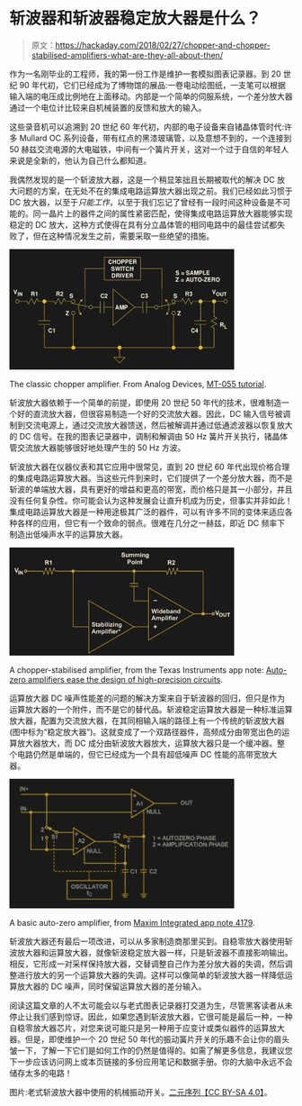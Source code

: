 # 斩波器和斩波器稳定放大器是什么？

> 原文：<https://hackaday.com/2018/02/27/chopper-and-chopper-stabilised-amplifiers-what-are-they-all-about-then/>

作为一名刚毕业的工程师，我的第一份工作是维护一套模拟图表记录器。到 20 世纪 90 年代初，它们已经成为了博物馆的展品:一卷电动绘图纸，一支笔可以根据输入端的电压成比例地在上面移动。内部是一个简单的伺服系统，一个差分放大器通过一个电位计比较来自机械装置的反馈和放大的输入。

这些录音机可以追溯到 20 世纪 60 年代初，内部的电子设备来自锗晶体管时代:许多 Mullard OC 系列设备，带有红点的黑漆玻璃管，以及意想不到的，一个连接到 50 赫兹交流电源的大电磁铁，中间有一个簧片开关，这对一个过于自信的年轻人来说是全新的，他认为自己什么都知道。

我偶然发现的是一个斩波放大器，这是一个稍显笨拙且长期被取代的解决 DC 放大问题的方案，在无处不在的集成电路运算放大器出现之前。我们已经如此习惯于 DC 放大器，以至于*只能工作*，以至于我们忘记了曾经有一段时间这种设备是不可能的。同一晶片上的器件之间的属性紧密匹配，使得集成电路运算放大器能够实现稳定的 DC 放大，这种方式使得在具有分立晶体管的相同电路中的最佳尝试都失败了，但在这种情况发生之前，需要采取一些绝望的措施。

[![The classic chopper amplifier. From Analog Devices, MT-055 tutorial.](img/75522dd24698a43adcf93e90c5ecc031.png)](https://hackaday.com/wp-content/uploads/2018/01/ad-classic-chopper-amp1.jpg)

The classic chopper amplifier. From Analog Devices, [MT-055 tutorial](http://www.analog.com/media/en/training-seminars/tutorials/MT-055.pdf).

斩波放大器依赖于一个简单的前提，即使用 20 世纪 50 年代的技术，很难制造一个好的直流放大器，但很容易制造一个好的交流放大器。因此，DC 输入信号被调制到交流电源上，通过交流放大器馈送，然后被解调并通过低通滤波器以恢复放大的 DC 信号。在我的图表记录器中，调制和解调由 50 Hz 簧片开关执行，锗晶体管交流放大器能够很好地处理产生的 50 Hz 方波。

斩波放大器在仪器仪表和其它应用中很常见，直到 20 世纪 60 年代出现价格合理的集成电路运算放大器。当这些元件到来时，它们提供了一个差分放大器，而不是斩波的单端放大器，具有更好的增益和更高的带宽，而价格只是其一小部分，并且没有任何复杂性。你可能会认为这种发展会让直升机成为历史，但事实并非如此！集成电路运算放大器是一种用途极其广泛的器件，可以有许多不同的变体来适应各种各样的应用，但它有一个致命的弱点。很难在几分之一赫兹，即近 DC 频率下制造出低噪声水平的运算放大器。

[![A chopper-stabilised amplifier, from the Texas Instruments App note: Auto-zero amplifiers ease the design of high-precision circuits](img/14354d6c004db9124b456d051feda97d.png)](https://hackaday.com/wp-content/uploads/2018/01/ti-chopper-stabilised-amp.jpg)

A chopper-stabilised amplifier, from the Texas Instruments app note: [Auto-zero amplifiers ease the design of high-precision circuits](http://www.ti.com/lit/an/slyt204/slyt204.pdf).

运算放大器 DC 噪声性能差的问题的解决方案来自于斩波器的回归，但只是作为运算放大器的一个附件，而不是它的替代品。斩波稳定运算放大器是一种标准运算放大器，配置为交流放大器，在其同相输入端的路径上有一个传统的斩波放大器(图中标为“稳定放大器”)。这就变成了一个双路径器件，高频成分由带宽出色的运算放大器放大，而 DC 成分由斩波放大器放大，运算放大器只是一个缓冲器。整个电路仍然是单端的，但它已经成为一个具有超低噪声 DC 性能的高带宽放大器。

![A basic auto-zero amplifier, from Maxim Integrated app note 4179.](img/f06d6c2a72942e0a45348e8461d62a9a.png)

A basic auto-zero amplifier, from [Maxim Integrated app note 4179](https://pdfserv.maximintegrated.com/en/an/AN4179.pdf).

斩波放大器还有最后一项改进，可以从多家制造商那里买到。自稳零放大器使用斩波放大器和运算放大器，就像斩波稳定放大器一样，只是斩波器不直接影响输出。相反，它形成一对采样保持放大器，交替调整自己作为差分放大器的失调，然后调整进行放大的另一个运算放大器的失调。这样可以像简单的斩波放大器一样降低运算放大器的 DC 噪声，同时保留运算放大器的差分输入。

阅读这篇文章的人不太可能会以与老式图表记录器打交道为生，尽管黑客读者从未停止让我们感到惊讶。因此，如果您遇到斩波放大器，它很可能是最后一种，一种自稳零放大器芯片，对您来说可能只是另一种用于应变计或类似器件的运算放大器。但是，即使维护一个 20 世纪 50 年代的振动簧片开关的乐趣不会让你的眉头皱一下，了解一下它们是如何工作的仍然是值得的。如需了解更多信息，我建议您下一步应该访问网上或本页链接的多份应用笔记和数据手册。你的大脑中永远不会储存太多的电路！

图片:老式斩波放大器中使用的机械振动开关。[二元序列【CC BY-SA 4.0】](https://commons.wikimedia.org/wiki/File:Electromechanical_Vibrator.JPG)。